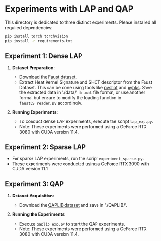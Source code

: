 
# Experiments with LAP and QAP

This directory is dedicated to three distinct experiments. Please installed all required dependencies:

```bash
pip install torch torchvision
pip install -r requirements.txt
```

## Experiment 1: Dense LAP

1. **Dataset Preparation**:
   - Download the [Faust dataset](https://faust-leaderboard.is.tuebingen.mpg.de/).
   - Extract Heat Kernel Signature and SHOT descriptor from the Faust Dataset. This can be done using tools like [pyshot](https://github.com/uhlmanngroup/pyshot) and [pyhks](https://github.com/ctralie/pyhks). Save the extracted data in './data/' in `.mat` file format, or use another format but ensure to modify the loading function in `faustDS_reader.py` accordingly.

2. **Running Experiments**:
   - To conduct dense LAP experiments, execute the script `lap_exp.py`.
   - Note: These experiments were performed using a GeForce RTX 3080 with CUDA version 11.4.

## Experiment 2: Sparse LAP

- For sparse LAP experiments, run the script `experiment_sparse.py`.
- These experiments were conducted using a GeForce RTX 3090 with CUDA version 11.1.

## Experiment 3: QAP

1. **Dataset Acquisition**:
   - Download the  [QAPLIB dataset](https://www.opt.math.tugraz.at/qaplib/) and save in './QAPLIB/'.

2. **Running the Experiments**:
   - Execute `qaplib_exp.py` to start the QAP experiments.
   - Note: These experiments were performed using a  GeForce RTX 3080 with CUDA version 11.4.
